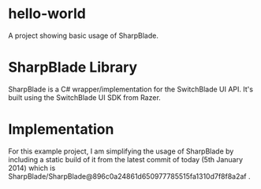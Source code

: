 hello-world
===========

A project showing basic usage of SharpBlade.

SharpBlade Library
==================

SharpBlade is a C# wrapper/implementation for the SwitchBlade UI API.  It's built using the SwitchBlade UI SDK from Razer.

Implementation
==============

For this example project, I am simplifying the usage of SharpBlade by including a static build of it from the latest commit of today (5th January 2014) which is SharpBlade/SharpBlade@896c0a24861d650977785515fa1310d7f8f8a2af .


